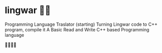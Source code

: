 # lingwar 🐱‍👤
Programming Language Traslator (starting)
Turning Lingwar code to C++ program, compile it
A Basic Read and Write C++ based Programming language

🐱‍👤🐱‍👤
